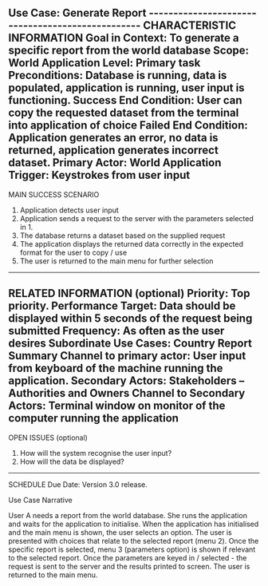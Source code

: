 Use Case:  Generate Report -------------------------------------------------
CHARACTERISTIC INFORMATION
Goal in Context: To generate a specific report from the world database
Scope: World Application
Level:  Primary task
Preconditions: Database is running, data is populated, application is running, user input is functioning.
Success End Condition: User can copy the requested dataset from the terminal into application of choice
Failed End Condition: Application generates an error, no data is returned, application generates incorrect dataset.
Primary Actor: World Application
Trigger: Keystrokes from user input
 ---------------------------------------
MAIN SUCCESS SCENARIO
1. Application detects user input
2. Application sends a request to the server with the parameters selected in 1.
3. The database returns a dataset based on the supplied request
4. The application displays the returned data correctly in the expected format for the user to copy / use
5. The user is returned to the main menu for further selection
----------------------
RELATED INFORMATION (optional)
Priority: Top priority.
Performance Target: Data should be displayed within 5 seconds of the request being submitted
Frequency: As often as the user desires
Subordinate Use Cases: Country Report Summary
Channel to primary actor: User input from keyboard of the machine running the application.
Secondary Actors: Stakeholders – Authorities and Owners
Channel  to Secondary Actors: Terminal window on monitor of the computer running the application
 ---------------------------
OPEN ISSUES (optional)
1. How will the system recognise the user input?
2. How will the data be displayed?
--------------------------
SCHEDULE Due Date: Version 3.0 release.




Use Case Narrative

User A needs a report from the world database. She runs the application and waits for the application to initialise.
When the application has initialised and the main menu is shown, the user selects an option.
The user is presented with choices that relate to the selected report (menu 2).
Once the specific report is selected, menu 3 (parameters option) is shown if relevant to the selected report.
Once the parameters are keyed in / selected - the request is sent to the server and the results printed to screen.
The user is returned to the main menu.
